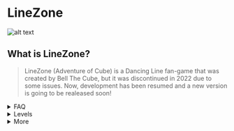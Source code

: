 # LineZone
![alt text](https://github.com/Leq4342/Adventure-of-Cube/blob/main/%5BMd%5D/BannerGitHub.png)
## What is LineZone?
> LineZone (Adventure of Cube) is a Dancing Line fan-game that was created by Bell The Cube, but it was discontinued in 2022 due to some issues. Now, development has been resumed and a new version is going to be realeased soon!

<details>
<summary>FAQ</summary>

 ### How many levels are in AoC?
> There are currently **4** levels in Adventure of Cube, but we are planning to add more levels in the future.

 ### How do I play?
> Use your mouse / space bar (or the touch screen if you're playing on a phone) to tap to the rhythm.

 ### Can I download Adventure of Cube for free?
> Sure, you can download it for free :>

</details>

<details>
<summary>Levels</summary>

Level Name | Creator
---|---
Begin | Leq
Ocean | Leq
Sunset | Leq
The Cold Night | Marios1Gr

</details>

<details>
<summary>More</summary>

## You can view somethings here...
- YouTube: https://www.youtube.com/@AdventureOfCube/featured
- Discord: https://discord.gg/qdmdeqGmde
- Credits (English): https://github.com/Leq4342/Adventure-of-Cube/blob/main/CreditsEn.md
- Credits (Chinese): https://github.com/Leq4342/Adventure-of-Cube/blob/main/CreditsCn.md

</details>
